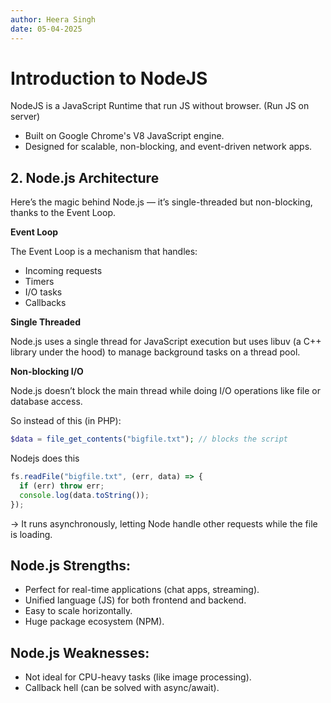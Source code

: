 ```yaml
---
author: Heera Singh
date: 05-04-2025
---
```


# Introduction to NodeJS

NodeJS is a JavaScript Runtime that run JS without browser. (Run JS on server)

- Built on Google Chrome's V8 JavaScript engine.
- Designed for scalable, non-blocking, and event-driven network apps.

## 2. Node.js Architecture

Here’s the magic behind Node.js — it’s single-threaded but non-blocking, thanks to the Event Loop.

**Event Loop**

The Event Loop is a mechanism that handles:

- Incoming requests
- Timers
- I/O tasks
- Callbacks

**Single Threaded**

Node.js uses a single thread for JavaScript execution but uses libuv (a C++ library under the hood) to manage background tasks on a thread pool.

**Non-blocking I/O**

Node.js doesn’t block the main thread while doing I/O operations like file or database access.

So instead of this (in PHP):

```php
$data = file_get_contents("bigfile.txt"); // blocks the script

```

Nodejs does this

```js
fs.readFile("bigfile.txt", (err, data) => {
  if (err) throw err;
  console.log(data.toString());
});
```

→ It runs asynchronously, letting Node handle other requests while the file is loading.

## Node.js Strengths:

- Perfect for real-time applications (chat apps, streaming).
- Unified language (JS) for both frontend and backend.
- Easy to scale horizontally.
- Huge package ecosystem (NPM).

## Node.js Weaknesses:

- Not ideal for CPU-heavy tasks (like image processing).
- Callback hell (can be solved with async/await).
